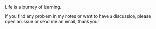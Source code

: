 Life is a journey of learning.

If you find any problem in my notes or want to have a discussion, please open an issue or send me an email, thank you!